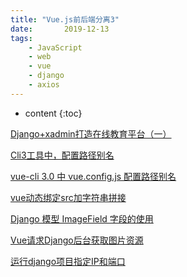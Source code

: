 ```yaml
---
title: "Vue.js前后端分离3"
date:       2019-12-13
tags:
	- JavaScript
	- web
	- vue
	- django
	- axios
---
```






* content
{:toc}

[Django+xadmin打造在线教育平台（一）](https://www.cnblogs.com/derek1184405959/p/8590360.html)

[Cli3工具中，配置路径别名](https://blog.csdn.net/linfeng886/article/details/85800540)

[vue-cli 3.0 中 vue.config.js 配置路径别名](https://blog.csdn.net/yun_hou/article/details/86530164)

[vue动态绑定src加字符串拼接](https://www.cnblogs.com/dancer0321/p/10477065.html)

[Django 模型 ImageField 字段的使用](https://www.jianshu.com/p/91409ab30dc7)

[Vue请求Django后台获取图片资源](https://blog.csdn.net/qq_16687863/article/details/98597300)

[运行django项目指定IP和端口](https://blog.csdn.net/qq_24551305/article/details/84882635)
